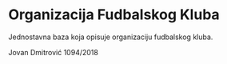 # Organizacija Fudbalskog Kluba

Jednostavna baza koja opisuje organizaciju fudbalskog kluba.

Jovan Dmitrović 1094/2018